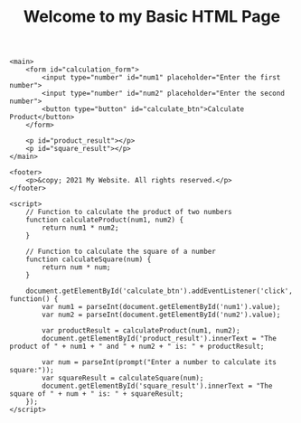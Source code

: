 <!DOCTYPE html>
<html>
<head>
    <title>Basic HTML Page with Python Interaction</title>
</head>
<body>
    <header>
        <h1>Welcome to my Basic HTML Page</h1>
    </header>

    <main>
        <form id="calculation_form">
            <input type="number" id="num1" placeholder="Enter the first number">
            <input type="number" id="num2" placeholder="Enter the second number">
            <button type="button" id="calculate_btn">Calculate Product</button>
        </form>

        <p id="product_result"></p>
        <p id="square_result"></p>
    </main>

    <footer>
        <p>&copy; 2021 My Website. All rights reserved.</p>
    </footer>

    <script>
        // Function to calculate the product of two numbers
        function calculateProduct(num1, num2) {
            return num1 * num2;
        }

        // Function to calculate the square of a number
        function calculateSquare(num) {
            return num * num;
        }

        document.getElementById('calculate_btn').addEventListener('click', function() {
            var num1 = parseInt(document.getElementById('num1').value);
            var num2 = parseInt(document.getElementById('num2').value);

            var productResult = calculateProduct(num1, num2);
            document.getElementById('product_result').innerText = "The product of " + num1 + " and " + num2 + " is: " + productResult;

            var num = parseInt(prompt("Enter a number to calculate its square:"));
            var squareResult = calculateSquare(num);
            document.getElementById('square_result').innerText = "The square of " + num + " is: " + squareResult;
        });
    </script>
</body>
</html>
    
